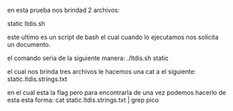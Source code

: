 en esta prueba nos brindad 2 archivos:

static
ltdis.sh

este ultimo es un script de bash el cual cuando lo ejecutamos nos solicita un documento.

el comando seria de la siguiente manera:
./ltdis.sh static

el cual nos brinda tres archivos le hacemos una cat a el siguiente: static.ltdis.strings.txt

en el cual esta la flag pero para encontrarla de una vez podemos hacerlo de esta esta forma:
cat static.ltdis.strings.txt | grep pico
